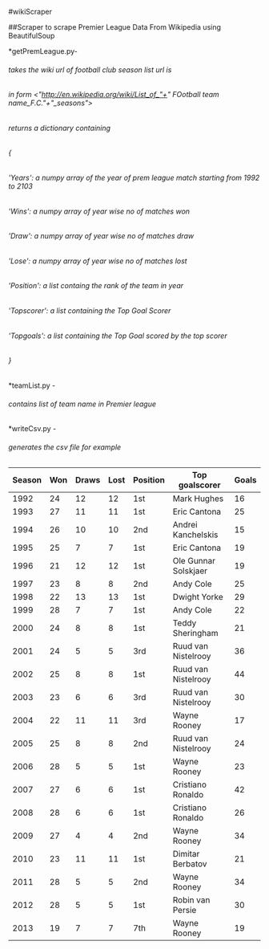 #wikiScraper

##Scraper to scrape Premier League Data From Wikipedia using BeautifulSoup 

 *getPremLeague.py-
###### takes the wiki url of football club season list url is

######    in form <"http://en.wikipedia.org/wiki/List_of_"+" FOotball team name_F.C."+"_seasons">
######    returns a dictionary containing
######    {
######        'Years': a numpy array of the year of prem league match starting from 1992 to 2103
######        'Wins':  a numpy array of year wise no of matches won
######        'Draw':  a numpy array of year wise no of matches draw
######        'Lose':  a numpy array of year wise no of matches lost
######        'Position': a list containg the rank of the team in  year
######        'Topscorer': a list containing the Top Goal Scorer
######        'Topgoals':  a list containing the Top Goal scored by the top scorer
######    }

*teamList.py -
###### contains list of team name in Premier league
*writeCsv.py -
###### generates the csv file for example 


| Season | Won | Draws | Lost | Position | Top goalscorer       | Goals |
|--------|-----|-------|------|----------|----------------------|-------|
| 1992   | 24  | 12    | 12   | 1st      | Mark Hughes          | 16    |
| 1993   | 27  | 11    | 11   | 1st      | Eric Cantona         | 25    |
| 1994   | 26  | 10    | 10   | 2nd      | Andrei Kanchelskis   | 15    |
| 1995   | 25  | 7     | 7    | 1st      | Eric Cantona         | 19    |
| 1996   | 21  | 12    | 12   | 1st      | Ole Gunnar Solskjaer | 19    |
| 1997   | 23  | 8     | 8    | 2nd      | Andy Cole            | 25    |
| 1998   | 22  | 13    | 13   | 1st      | Dwight Yorke         | 29    |
| 1999   | 28  | 7     | 7    | 1st      | Andy Cole            | 22    |
| 2000   | 24  | 8     | 8    | 1st      | Teddy Sheringham     | 21    |
| 2001   | 24  | 5     | 5    | 3rd      | Ruud van Nistelrooy  | 36    |
| 2002   | 25  | 8     | 8    | 1st      | Ruud van Nistelrooy  | 44    |
| 2003   | 23  | 6     | 6    | 3rd      | Ruud van Nistelrooy  | 30    |
| 2004   | 22  | 11    | 11   | 3rd      | Wayne Rooney         | 17    |
| 2005   | 25  | 8     | 8    | 2nd      | Ruud van Nistelrooy  | 24    |
| 2006   | 28  | 5     | 5    | 1st      | Wayne Rooney         | 23    |
| 2007   | 27  | 6     | 6    | 1st      | Cristiano Ronaldo    | 42    |
| 2008   | 28  | 6     | 6    | 1st      | Cristiano Ronaldo    | 26    |
| 2009   | 27  | 4     | 4    | 2nd      | Wayne Rooney         | 34    |
| 2010   | 23  | 11    | 11   | 1st      | Dimitar Berbatov     | 21    |
| 2011   | 28  | 5     | 5    | 2nd      | Wayne Rooney         | 34    |
| 2012   | 28  | 5     | 5    | 1st      | Robin van Persie     | 30    |
| 2013   | 19  | 7     | 7    | 7th      | Wayne Rooney         | 19    |


